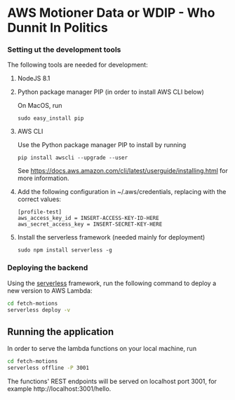 # AWS Motioner Data or WDIP - Who Dunnit In Politics

### Setting ut the development tools

The following tools are needed for development:

1. NodeJS 8.1

1. Python package manager PIP (in order to install AWS CLI below)

    On MacOS, run

    ```sudo easy_install pip```

1. AWS CLI

    Use the Python package manager PIP to install by running

    ```pip install awscli --upgrade --user```

    See https://docs.aws.amazon.com/cli/latest/userguide/installing.html for more information.

1. Add the following configuration in ~/.aws/credentials, replacing with the correct values:

    ```text
    [profile-test]
    aws_access_key_id = INSERT-ACCESS-KEY-ID-HERE
    aws_secret_access_key = INSERT-SECRET-KEY-HERE
    ```

1. Install the serverless framework (needed mainly for deployment)

    ```sudo npm install serverless -g```

### Deploying the backend

Using the [serverless](https://www.serverless.com) framework, run the following command to deploy a new version to AWS Lambda:

```bash
cd fetch-motions
serverless deploy -v
```

## Running the application

In order to serve the lambda functions on your local machine, run

```bash
cd fetch-motions
serverless offline -P 3001
```

The functions' REST endpoints will be served on localhost port 3001, for example http://localhost:3001/hello.